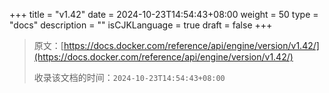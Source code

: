 +++
title = "v1.42"
date = 2024-10-23T14:54:43+08:00
weight = 50
type = "docs"
description = ""
isCJKLanguage = true
draft = false
+++

> 原文：[https://docs.docker.com/reference/api/engine/version/v1.42/](https://docs.docker.com/reference/api/engine/version/v1.42/)
>
> 收录该文档的时间：`2024-10-23T14:54:43+08:00`
